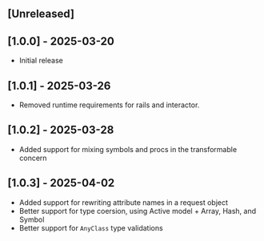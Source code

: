## [Unreleased]

## [1.0.0] - 2025-03-20

- Initial release

## [1.0.1] - 2025-03-26

- Removed runtime requirements for rails and interactor.

## [1.0.2] - 2025-03-28

- Added support for mixing symbols and procs in the transformable concern

## [1.0.3] - 2025-04-02

- Added support for rewriting attribute names in a request object
- Better support for type coersion, using Active model + Array, Hash, and Symbol
- Better support for `AnyClass` type validations
